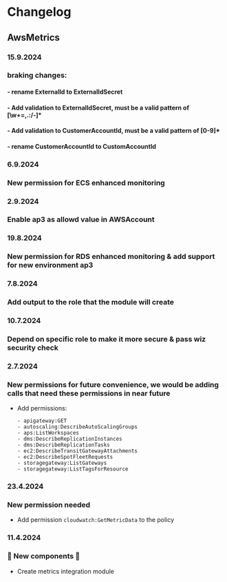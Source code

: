 # Changelog

## AwsMetrics

### 15.9.2024
### braking changes:
#### - rename ExternalId to ExternalIdSecret
#### - Add validation to ExternalIdSecret, must be a valid pattern of [\w+=,.:\/-]*
#### - Add validation to CustomerAccountId, must be a valid pattern of [0-9]*
#### - rename CustomerAccountId to CustomAccountId

### 6.9.2024
### New permission for ECS enhanced monitoring

### 2.9.2024
### Enable ap3 as allowd value in AWSAccount

### 19.8.2024
### New permission for RDS enhanced monitoring & add support for new environment ap3

### 7.8.2024
### Add output to the role that the module will create

### 10.7.2024
### Depend on specific role to make it more secure & pass wiz security check

### 2.7.2024
### New permissions for future convenience, we would be adding calls that need these permissions in near future
- Add permissions:
    ```
    - apigateway:GET
    - autoscaling:DescribeAutoScalingGroups
    - aps:ListWorkspaces
    - dms:DescribeReplicationInstances
    - dms:DescribeReplicationTasks
    - ec2:DescribeTransitGatewayAttachments
    - ec2:DescribeSpotFleetRequests
    - storagegateway:ListGateways
    - storagegateway:ListTagsForResource
    ```

### 23.4.2024
### New permission needed
- Add permission `cloudwatch:GetMetricData` to the policy

### 11.4.2024
### 🚀 New components 🚀
- Create metrics integration module
